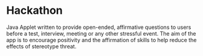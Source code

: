 # Hackathon
Java Applet written to provide open-ended, affirmative questions to users before a test, interview, meeting or any other stressful event. The aim of the app is to encourage positivity and the affirmation of skills to help reduce the effects of  stereotype threat.
